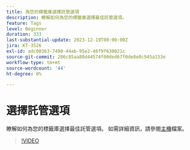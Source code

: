 ```yaml
---
title: 為您的標籤庫選擇託管選項
description: 瞭解如何為您的標籤庫選擇最佳託管選項。
feature: Tags
level: Beginner
duration: 333
last-substantial-update: 2023-12-19T00:00:00Z
jira: KT-3526
exl-id: adc00363-7490-44ab-95e2-46f9f630021c
source-git-commit: 286c85aa88d44574f00ded67f0de8e0c945a153e
workflow-type: tm+mt
source-wordcount: '44'
ht-degree: 0%

---
```


# 選擇託管選項

瞭解如何為您的標籤庫選擇最佳託管選項。 如需詳細資訊，請參閱[主機](https://experienceleague.adobe.com/docs/experience-platform/tags/publish/hosts/hosts-overview.html?lang=zh-Hant)檔案。

>[!VIDEO](https://video.tv.adobe.com/v/28728/?learn=on&enablevpops)
